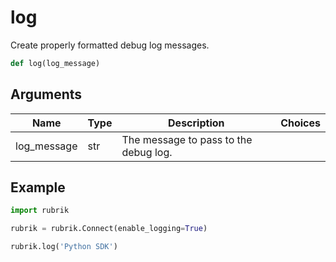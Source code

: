 # log

Create properly formatted debug log messages.
```py
def log(log_message)
```

## Arguments
| Name        | Type | Description                                                                 | Choices |
|-------------|------|-----------------------------------------------------------------------------|---------|
| log_message  | str  | The message to pass to the debug log. |         |
## Example
```py
import rubrik

rubrik = rubrik.Connect(enable_logging=True)

rubrik.log('Python SDK')
```